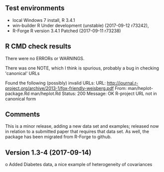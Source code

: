 ## Test environments
* local Windows 7 install, R 3.4.1
* win-builder R Under development (unstable) (2017-09-12 r73242), 
* R-Forge R version 3.4.1 Patched (2017-09-11 r73238)

## R CMD check results
There were no ERRORs or WARNINGS.

There was one NOTE, which I think is spurious, probably a bug in checking 'canonical' URLs

Found the following (possibly) invalid URLs:
  URL: http://journal.r-project.org/archive/2013-1/fox-friendly-weisberg.pdf
    From: man/heplot-package.Rd
          man/heplot.Rd
    Status: 200
    Message: OK
    R-project URL not in canonical form




## Comments
This is a minor release, adding a new data set and examples; released now in relation to a 
submitted paper that requires that data set. As well, the package has been migrated from
R-Forge to github.

## Version 1.3-4 (2017-09-14)

o Added Diabetes data, a nice example of heterogeneity of covariances


